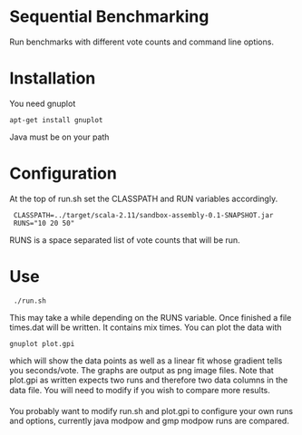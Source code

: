 Sequential Benchmarking
=======================

Run benchmarks with different vote counts and command line options.

Installation
============

You need gnuplot

    apt-get install gnuplot

Java must be on your path

Configuration
=============

At the top of run.sh set the CLASSPATH and RUN variables accordingly.

     CLASSPATH=../target/scala-2.11/sandbox-assembly-0.1-SNAPSHOT.jar
     RUNS="10 20 50"

RUNS is a space separated list of vote counts that will be run.

Use
===

     ./run.sh

This may take a while depending on the RUNS variable. Once finished a file times.dat will be written. It contains
mix times. You can plot the data with

    gnuplot plot.gpi

which will show the data points as well as a linear fit whose gradient tells you seconds/vote. The graphs are output as png image files. Note that plot.gpi as written expects two runs and therefore two data columns in the data file. You will need to modify if you wish to compare more results.

You probably want to modify run.sh and plot.gpi to configure your own runs and options, currently java modpow and gmp modpow runs are compared.
